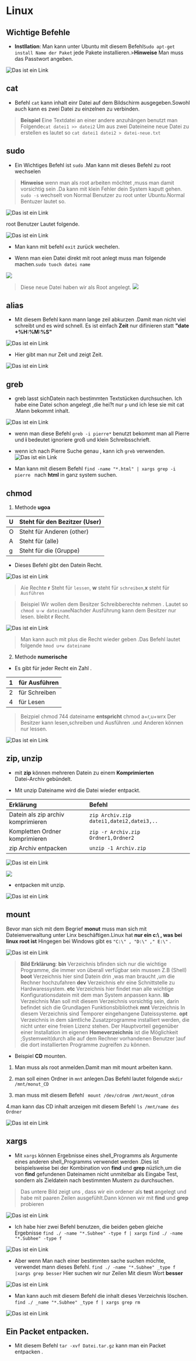 # Linux

## Wichtige Befehle
* **Instllation**: Man kann unter Ubuntu mit diesem Befehl`Sudo apt-get install Name der Paket` jede Pakete installieren.>**Hinweise** Man muss das Passtwort angeben.

![Das ist ein Link](images/Subhee5.png)


## cat
* Befehl `cat` kann inhalt einr Datei auf dem Bildschirm ausgegeben.Sowohl auch  kann es zwei Datei zu einzelnen zu verbinden.
>**Beispiel** Eine Textdatei an einer andere anzuhängen benutzt man Folgende``cat datei1 >> datei2`` Um aus zwei Dateineine neue Datei zu erstellen es lautet so `cat datei1 datei2 > datei-neue.txt`

## sudo
* Ein Wichtiges Befehl ist `sudo` .Man kann mit dieses Befehl zu root wechselen
>**Hinweise** wenn man als root arbeiten möchtet ,muss man damit vorsichtig sein .Da kann mit klein Fehler dein System kaputt gehen.
`sudo -s` wechselt von Normal Benutzer zu root unter Ubuntu.Normal Bentuzer lautet so.

![Das ist ein Link](images/Subhee6.png)

root Benutzer Lautet folgende.

![Das ist ein Link](images/Subhee7.png)

* Man kann mit befehl `exit` zurück wechelen.

* Wenn man eien Datei direkt mit root anlegt muss man folgende machen.`sudo tuoch datei name`

![](images/Subhee8.png)

>Diese neue Datei haben wir als Root angelegt.
![](images/Subhee9.png)

## alias

* Mit diesem Befehl kann mann lange zeil abkurzen .Damit man nicht viel schreibt und es wird schnell. Es ist einfach **Zeit** nur difinieren statt **"date +%H:%M:%S"**

![Das ist ein Link](images/Subhee10.png)

* Hier gibt man nur Zeit und zeigt Zeit.

![Das ist ein Link](images/Subhee11.png)

## greb

* greb lasst sichDatein nach bestimmten Textstücken durchsuchen.
Ich habe eine Datei schon angelegt ,die hei?t nur `p` und ich lese sie mit cat .Mann bekommt inhalt.

![Das ist ein Link](images/Reeber.png)

* wenn man diese Befehl `greb -i pierre*` benutzt bekommt man all Pierre und **i** bedeutet ignoriere groß und klein Schreibsschrieft.

* wenn ich nach Pierre Suche genau , kann ich `greb` verwenden.
![Das ist ein Link](images/Reeber2.png)

* Man kann mit diesem Befehl  `find -name "*.html" | xargs grep -i pierre ` nach **html** in ganz system suchen.
 
 ## chmod

 1. Methode **ugoa**

  | U | Steht für den Bezitzer (User) |
  | :------- | :--------------------- |
  | O | Steht für Anderen (other)     |
  | A | Steht für (alle)              |
  | g | Steht für die (Gruppe)        |



* Dieses Befehl gibt den Datein Recht.

![Das ist ein Link](images/Subhee.png22.png)

> Aie Rechte **r** Steht für `lessen`, **w** steht für `schreiben`,**x**  steht für `Ausführen`  

> Beispiel  Wir wollen dem Besitzer Schreibberechte nehmen . Lautet so `chmod u-w dateiname`Nachder Ausführung kann dem Besitzer nur lesen. bleibt **r** Recht. 

![Das ist ein Link](images/Subhee23.pn.png)

> Man kann auch mit plus die Recht wieder geben  .Das Befehl lautet folgende `hmod u+w dateiname`

2. Methode **numerische**

* Es gibt für jeder Recht ein Zahl .

 | 1 |   für Ausführen   | 
 | :------| :-----       |
 | 2 | für Schreiben     |
 | 4 | für Lesen         |

 > Beizpiel chmod 744 dateiname  **entspricht**  chmod a+r,u+wrx Der Besitzer kann lesen,schreiben und Ausführen .und Anderen können nur lessen.

 ![Das ist ein Link](images/Subhee24.png)

## zip, unzip

* mit **zip** können mehreren Datein zu einem **Komprimierten**  
Datei-Archiv gebündelt.

* Mit unzip Dateiname wird die Datei wieder entpackt.

|  Erklärung |   Befehl             |
| :----------| :-----               |
|Datein als zip archiv komprimieren |`zip Archiv.zip datei1,datei2,datei3,..`|
|Kompletten Ordner komprimieren | `zip -r Archiv.zip Ordner1,Ordner2` |
|zip Archiv entpacken | `unzip -1 Archiv.zip` |

![Das ist ein Link](images/Subhee25.png)

![](images/Subhee26.png)

* entpacken mit unzip.

![Das ist ein Link](images/Subhee27.png)

 ## mount 

 Bevor man sich mit dem Begrief **monut** muss man sich mit Dateienverwaltung unter Linx beschäftigen.Linux hat **nur ein c:\ , was bei linux root ist** Hingegen bei Windows gibt es ` "C:\" , "D:\" ," E:\" ` .

 ![Das ist ein Link](images/Reeber111.png)

 > **Bild Erklärung**: **bin** Verzeichnis bfinden sich nur die wichtige Programme, die immer von überall verfügbar sein  mussen
 Z.B (Shell)
 **boot** Verzeichnis hier sind Datein drin ,was man braucht ,um die Rechner hochzufahren
**dev** Verzeichnis ehr eine Schnittstelle zu Hardwaressystem.
**etc** Verzeichnis hier findet man alle wichtige Konfigurationsdatein  mit dem man System anpassen kann.
**lib** Verzeichnis Man soll mit diesem Verzeichnis vorsichtig sein, darin befindet sich die Grundlagen Funktionsbibliothek 
**mnt** Verzeichnis In diesem Verzeichnis sind Temporer eingehangene Dateissysteme.
**opt** Verzeichnis in dem sämtliche Zusatzprogramme installiert werden, die nicht unter eine freien Lizenz stehen. Der Hauptvorteil gegenüber einer Installation im eigenen **Homeverzeichnis** ist die Möglichkeit ;Systemweit(durch alle auf dem Rechner vorhandenen Benutzer )auf die dort installierten Programme zugreifen zu können.

* Beispiel **CD** mounten.

1. Man muss als root anmelden.Damit man mit mount arbeiten kann.

2. man soll einen Ordner in `mnt` anlegen.Das Befehl lautet folgende `mkdir /mnt/monut_CD`

3. man muss mit diesem Befehl ` mount /dev/cdrom /mnt/mount_cdrom`

4.man kann das CD inhalt anzeigen mit diesem Befehl ` ls /mnt/name des Ordner ` 

![Das ist ein Link ](images/Subhee.png111.png)

## xargs 

* Mit `xargs` können Ergebnisse eines shell_Programms als Argumente eines anderen shell_Programms verwendet werden .Dies ist beispielsweise bei der Kombination von **find** und **grep** nüzlich,um die von **find** gefundenen Dateinamen nicht unmitelbar als Eingabe Test, sondern als Zieldatein nach bestimmten Mustern zu durchsuchen.
> Das untere Bild zeigt uns , dass wir ein  ordener als **test** angelegt und habe mit paaren Zeilen ausgefühlt.Dann können wir mit **find** und **grep** probieren 

![Das ist ein Link](images/Subhee123.png)

* Ich habe hier zwei Befehl benutzen, die beiden geben gleiche Ergebnisse
`find ./ -name "*.Subhee" -type f | xargs` 
`find ./ -name "*.Subhee" -type f `

![Das ist ein Link](images/Subhee124.png)

* Aber wenn Man  nach einer bestimmten sache suchen möchte, verwendet mann dieses Befehl. `find ./ -name "*.Subhee" _type f |xargs grep besser` Hier suchen wir nur Zeilen Mit diesm Wort **besser**

![Das ist ein Link](images/Subhee125.png)

* Man kann auch mit diesem Befehl die inhalt dieses Verzeichnis löschen. 
`find ./ _name "*.Subhee" _type f | xargs grep rm`

![Das ist ein Link](images/Subhee126.png)

## Ein Packet entpacken.

* Mit diesem Befehl `tar -xvf Datei.tar.gz` kann man ein Packet entpacken .
